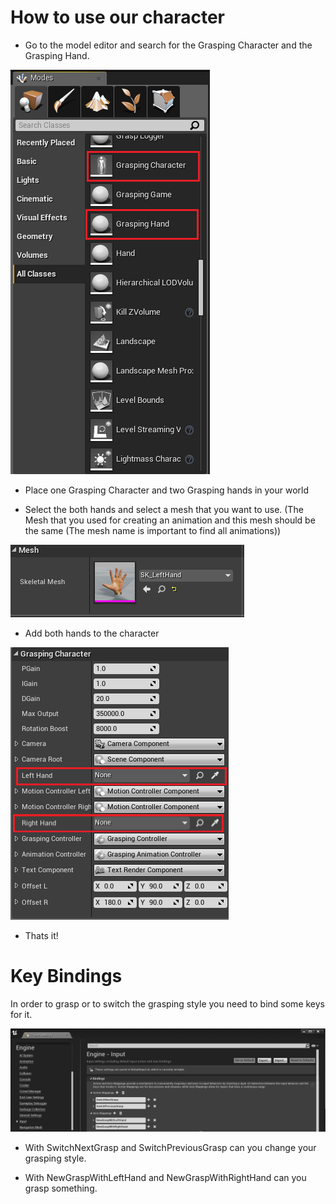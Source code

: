 # How to use our character

* Go to the model editor and search for the Grasping Character and the Grasping Hand.

![](./Img/Char-Hand.PNG)

* Place one Grasping Character and two Grasping hands in your world

* Select the both hands and select a mesh that you want to use. (The Mesh that you used for creating an animation and this mesh should be the same 
(The mesh name is important to find all animations))

![](./Img/SelectMesh.PNG)

* Add both hands to the character

![](./Img/SelectHand.PNG)

* Thats it!

# Key Bindings

In order to grasp or to switch the grasping style you need to bind some keys for it.

![](./Img/Key.PNG)

* With SwitchNextGrasp and SwitchPreviousGrasp can you change your grasping style.

* With NewGraspWithLeftHand and NewGraspWithRightHand can you grasp something.